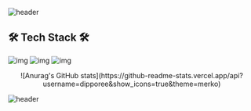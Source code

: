 
<!--
**dipporee/dipporee** is a ✨ _special_ ✨ repository because its `README.md` (this file) appears on your GitHub profile.

Here are some ideas to get you started:

- 🔭 I’m currently working on ...
- 🌱 I’m currently learning ...
- 👯 I’m looking to collaborate on ...
- 🤔 I’m looking for help with ...
- 💬 Ask me about ...
- 📫 How to reach me: ...
- 😄 Pronouns: ...
- ⚡ Fun fact: ...
-->



![header](https://capsule-render.vercel.app/api?type=waving&height=200&text='ᗜ'&fontColor=CCE5FF&fontAlign=50&fontAlignY=50&color=0:CCFFCC,100:0080ff)



<h2 align=“center”>🛠 Tech Stack 🛠</h2>

![img](https://img.shields.io/badge/Java-007396?style=flat-square&logo=Java&logoColor=white)
![img](https://img.shields.io/badge/Java-007396?style=flat-square&logo=Java&logoColor=white)
![img](https://img.shields.io/badge/Java-007396?style=flat-square&logo=Java&logoColor=white)

<div align="center">
![Anurag's GitHub stats](https://github-readme-stats.vercel.app/api?username=dipporee&show_icons=true&theme=merko)

</div>

![header](https://capsule-render.vercel.app/api?section=footer&type=waving&height=100&text=&fontColor=CCE5FF&fontAlign=80&fontAlignY=40&color=0:00FA9A,100:9400D3)
